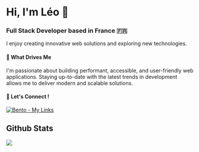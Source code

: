 <h1>Hi, I'm Léo 👋</h1>
<h3>Full Stack Developer based in France 🇫🇷</h3>
<p>I enjoy creating innovative web solutions and exploring new technologies.</p>
<h4>🌟 What Drives Me</h4>
<p>
  I'm passionate about building performant, accessible, and user-friendly web applications. 
  Staying up-to-date with the latest trends in development allows me to deliver modern and scalable solutions.
</p>
<h4>🚀 Let's Connect !</h4>
<p> 
  <a href="https://bento.me/lcorre" target="_blank"> 
    <img src="https://img.shields.io/badge/Bento-My%20Links-5C64F4?style=for-the-badge&logo=bento&logoColor=white" alt="Bento - My Links"> 
  </a> 
</p> 


<h2>Github Stats</h2> 

![](https://nirzak-streak-stats.vercel.app/?user=Sozokujin&theme=vue&hide_border=false)
